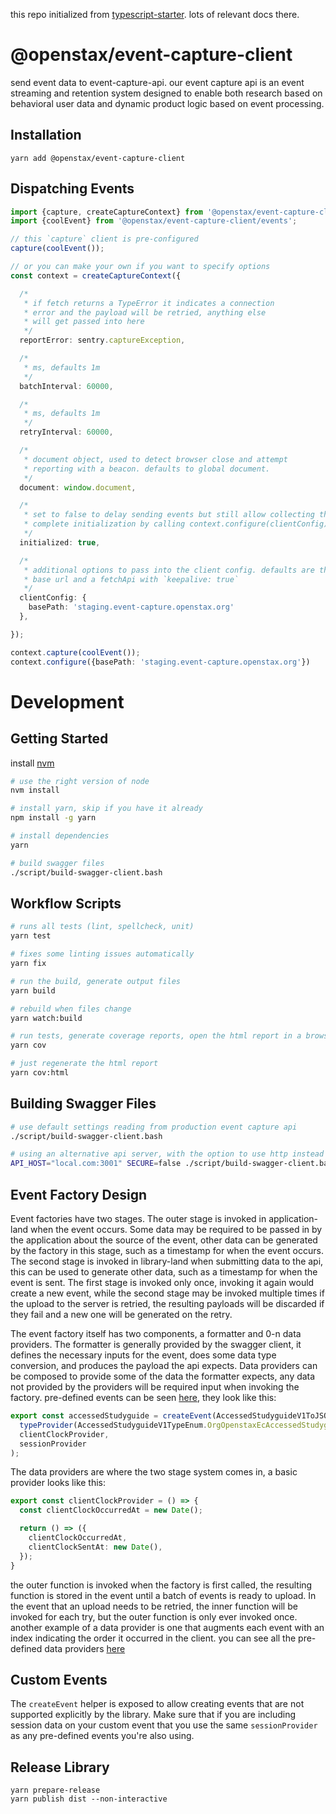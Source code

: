 this repo initialized from [typescript-starter](https://github.com/bitjson/typescript-starter). lots of relevant docs there.

# @openstax/event-capture-client

send event data to event-capture-api. our event capture api is an event streaming and retention system designed to enable both research based on behavioral user data and dynamic product logic based on event processing.

## Installation
```
yarn add @openstax/event-capture-client
```

## Dispatching Events
```typescript
import {capture, createCaptureContext} from '@openstax/event-capture-client/capture';
import {coolEvent} from '@openstax/event-capture-client/events';

// this `capture` client is pre-configured
capture(coolEvent());

// or you can make your own if you want to specify options
const context = createCaptureContext({

  /*
   * if fetch returns a TypeError it indicates a connection
   * error and the payload will be retried, anything else
   * will get passed into here
   */
  reportError: sentry.captureException,

  /*
   * ms, defaults 1m
   */
  batchInterval: 60000,

  /*
   * ms, defaults 1m
   */
  retryInterval: 60000,

  /*
   * document object, used to detect browser close and attempt
   * reporting with a beacon. defaults to global document.
   */
  document: window.document,

  /*
   * set to false to delay sending events but still allow collecting them,
   * complete initialization by calling context.configure(clientConfig)
   */
  initialized: true,

  /*
   * additional options to pass into the client config. defaults are the production
   * base url and a fetchApi with `keepalive: true`
   */
  clientConfig: {
    basePath: 'staging.event-capture.openstax.org'
  },

});

context.capture(coolEvent());
context.configure({basePath: 'staging.event-capture.openstax.org'})
```

# Development

## Getting Started

install [nvm](https://github.com/creationix/nvm#installation)

```bash
# use the right version of node
nvm install

# install yarn, skip if you have it already
npm install -g yarn

# install dependencies
yarn

# build swagger files
./script/build-swagger-client.bash
```

## Workflow Scripts

```bash
# runs all tests (lint, spellcheck, unit)
yarn test

# fixes some linting issues automatically
yarn fix

# run the build, generate output files
yarn build

# rebuild when files change
yarn watch:build

# run tests, generate coverage reports, open the html report in a browser
yarn cov

# just regenerate the html report
yarn cov:html
```

## Building Swagger Files
```bash
# use default settings reading from production event capture api
./script/build-swagger-client.bash

# using an alternative api server, with the option to use http instead of https
API_HOST="local.com:3001" SECURE=false ./script/build-swagger-client.bash
```

## Event Factory Design
Event factories have two stages. The outer stage is invoked in application-land when the event occurs. Some data may be required to be passed in by the application about the source of the event, other data can be generated by the factory in this stage, such as a timestamp for when the event occurs. The second stage is invoked in library-land when submitting data to the api, this can be used to generate other data, such as a timestamp for when the event is sent. The first stage is invoked only once, invoking it again would create a new event, while the second stage may be invoked multiple times if the upload to the server is retried, the resulting payloads will be discarded if they fail and a new one will be generated on the retry.

The event factory itself has two components, a formatter and 0-n data providers. The formatter is generally provided by the swagger client, it defines the necessary inputs for the event, does some data type conversion, and produces the payload the api expects. Data providers can be composed to provide some of the data the formatter expects, any data not provided by the providers will be required input when invoking the factory. pre-defined events can be seen [here](/src/events.ts), they look like this:
```typescript
export const accessedStudyguide = createEvent(AccessedStudyguideV1ToJSON,
  typeProvider(AccessedStudyguideV1TypeEnum.OrgOpenstaxEcAccessedStudyguideV1),
  clientClockProvider,
  sessionProvider
);
```

The data providers are where the two stage system comes in, a basic provider looks like this:
```typescript
export const clientClockProvider = () => {
  const clientClockOccurredAt = new Date();

  return () => ({
    clientClockOccurredAt,
    clientClockSentAt: new Date(),
  });
}
```
the outer function is invoked when the factory is first called, the resulting function is stored in the event until a batch of events is ready to upload. In the event that an upload needs to be retried, the inner function will be invoked for each try, but the outer function is only ever invoked once. another example of a data provider is one that augments each event with an index indicating the order it occurred in the client. you can see all the pre-defined data providers [here](/src/providers.ts)

## Custom Events
The `createEvent` helper is exposed to allow creating events that are not supported explicitly by the library. Make sure that if you are including session data on your custom event that you use the same `sessionProvider` as any pre-defined events you're also using.

## Release Library

```
yarn prepare-release
yarn publish dist --non-interactive
```

